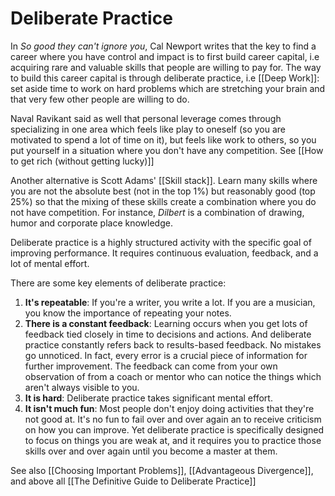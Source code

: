 # Deliberate Practice

In *So good they can't ignore you*, Cal Newport writes that the key to find a career where you have control and impact is to first build career capital, i.e acquiring rare and valuable skills that people are willing to pay for. The way to build this career capital is through deliberate practice, i.e [[Deep Work]]: set aside time to work on hard problems which are stretching your brain and that very few other people are willing to do.

Naval Ravikant said as well that personal leverage comes through specializing in one area which feels like play to oneself (so you are motivated to spend a lot of time on it), but feels like work to others, so you put yourself in a situation where you don't have any competition. See [[How to get rich (without getting lucky)]]

Another alternative is Scott Adams' [[Skill stack]]. Learn many skills where you are not the absolute best (not in the top 1%) but reasonably good (top 25%) so that the mixing of these skills create a combination where you do not have competition. For instance, *Dilbert* is a combination of drawing, humor and corporate place knowledge.

Deliberate practice is a highly structured activity with the specific goal of improving performance. It requires continuous evaluation, feedback, and a lot of mental effort.

There are some key elements of deliberate practice:
1. **It's repeatable**: If you're a writer, you write a lot. If you are a musician, you know the importance of repeating your notes.
2. **There is a constant feedback**: Learning occurs when you get lots of feedback tied closely in time to decisions and actions. And deliberate practice constantly refers back to results-based feedback. No mistakes go unnoticed. In fact, every error is a crucial piece of information for further improvement. The feedback can come from your own observation of from a coach or mentor who can notice the things which aren't always visible to you.
3. **It is hard**: Deliberate practice takes significant mental effort.
4. **It isn't much fun**: Most people don't enjoy doing activities that they're not good at. It's no fun to fail over and over again an to receive criticism on how you can improve. Yet deliberate practice is specifically designed to focus on things you are weak at, and it requires you to practice those skills over and over again until you become a master at them.



See also [[Choosing Important Problems]], [[Advantageous Divergence]], and above all [[The Definitive Guide to Deliberate Practice]]

